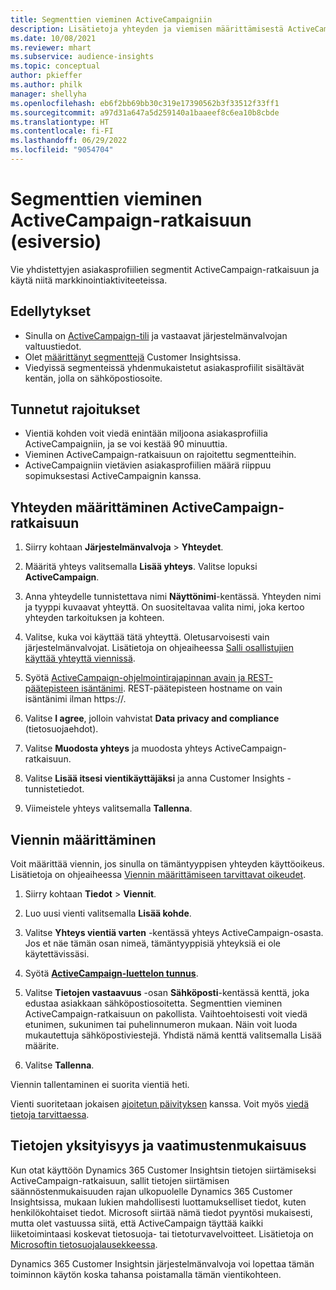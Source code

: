 ```yaml
---
title: Segmenttien vieminen ActiveCampaigniin
description: Lisätietoja yhteyden ja viemisen määrittämisestä ActiveCampaign-ratkaisuun
ms.date: 10/08/2021
ms.reviewer: mhart
ms.subservice: audience-insights
ms.topic: conceptual
author: pkieffer
ms.author: philk
manager: shellyha
ms.openlocfilehash: eb6f2bb69bb30c319e17390562b3f33512f33ff1
ms.sourcegitcommit: a97d31a647a5d259140a1baaeef8c6ea10b8cbde
ms.translationtype: HT
ms.contentlocale: fi-FI
ms.lasthandoff: 06/29/2022
ms.locfileid: "9054704"
---
```

# <a name="export-segments-to-activecampaign-preview"></a>Segmenttien vieminen ActiveCampaign-ratkaisuun (esiversio)

Vie yhdistettyjen asiakasprofiilien segmentit ActiveCampaign-ratkaisuun ja käytä niitä markkinointiaktiviteeteissa.

## <a name="prerequisites"></a>Edellytykset

- Sinulla on [ActiveCampaign-tili](https://www.activecampaign.com/) ja vastaavat järjestelmänvalvojan valtuustiedot.
- Olet [määrittänyt segmenttejä](segments.md) Customer Insightsissa.
- Viedyissä segmenteissä yhdenmukaistetut asiakasprofiilit sisältävät kentän, jolla on sähköpostiosoite.

## <a name="known-limitations"></a>Tunnetut rajoitukset

- Vientiä kohden voit viedä enintään miljoona asiakasprofiilia ActiveCampaigniin, ja se voi kestää 90 minuuttia.
- Vieminen ActiveCampaign-ratkaisuun on rajoitettu segmentteihin.
- ActiveCampaigniin vietävien asiakasprofiilien määrä riippuu sopimuksestasi ActiveCampaignin kanssa.

## <a name="set-up-connection-to-activecampaign"></a>Yhteyden määrittäminen ActiveCampaign-ratkaisuun

1. Siirry kohtaan **Järjestelmänvalvoja** > **Yhteydet**.

1. Määritä yhteys valitsemalla **Lisää yhteys**. Valitse lopuksi **ActiveCampaign**.

1. Anna yhteydelle tunnistettava nimi **Näyttönimi**-kentässä. Yhteyden nimi ja tyyppi kuvaavat yhteyttä. On suositeltavaa valita nimi, joka kertoo yhteyden tarkoituksen ja kohteen.

1. Valitse, kuka voi käyttää tätä yhteyttä. Oletusarvoisesti vain järjestelmänvalvojat. Lisätietoja on ohjeaiheessa [Salli osallistujien käyttää yhteyttä viennissä](connections.md#allow-contributors-to-use-a-connection-for-exports).

1. Syötä [ActiveCampaign-ohjelmointirajapinnan avain ja REST-päätepisteen isäntänimi](https://help.activecampaign.com/hc/articles/207317590-Getting-started-with-the-API#how-to-obtain-your-activecampaign-api-url-and-key). REST-päätepisteen hostname on vain isäntänimi ilman https://. 

1. Valitse **I agree**, jolloin vahvistat **Data privacy and compliance** (tietosuojaehdot).

1. Valitse **Muodosta yhteys** ja muodosta yhteys ActiveCampaign-ratkaisuun.

1. Valitse **Lisää itsesi vientikäyttäjäksi** ja anna Customer Insights -tunnistetiedot.

1. Viimeistele yhteys valitsemalla **Tallenna**.

## <a name="configure-an-export"></a>Viennin määrittäminen

Voit määrittää viennin, jos sinulla on tämäntyyppisen yhteyden käyttöoikeus. Lisätietoja on ohjeaiheessa [Viennin määrittämiseen tarvittavat oikeudet](export-destinations.md#set-up-a-new-export).

1. Siirry kohtaan **Tiedot** > **Viennit**.

1. Luo uusi vienti valitsemalla **Lisää kohde**.

1. Valitse **Yhteys vientiä varten** -kentässä yhteys ActiveCampaign-osasta. Jos et näe tämän osan nimeä, tämäntyyppisiä yhteyksiä ei ole käytettävissäsi.

1. Syötä [**ActiveCampaign-luettelon tunnus**](https://help.activecampaign.com/hc/articles/360000030559-How-to-create-a-list-in-ActiveCampaign).    

1. Valitse **Tietojen vastaavuus** -osan **Sähköposti**-kentässä kenttä, joka edustaa asiakkaan sähköpostiosoitetta. Segmenttien vieminen ActiveCampaign-ratkaisuun on pakollista. Vaihtoehtoisesti voit viedä etunimen, sukunimen tai puhelinnumeron mukaan. Näin voit luoda mukautettuja sähköpostiviestejä. Yhdistä nämä kenttä valitsemalla Lisää määrite.

1. Valitse **Tallenna**.

Viennin tallentaminen ei suorita vientiä heti.

Vienti suoritetaan jokaisen [ajoitetun päivityksen](system.md#schedule-tab) kanssa. Voit myös [viedä tietoja tarvittaessa](export-destinations.md#run-exports-on-demand). 


## <a name="data-privacy-and-compliance"></a>Tietojen yksityisyys ja vaatimustenmukaisuus

Kun otat käyttöön Dynamics 365 Customer Insightsin tietojen siirtämiseksi ActiveCampaign-ratkaisuun, sallit tietojen siirtämisen säännöstenmukaisuuden rajan ulkopuolelle Dynamics 365 Customer Insightsissa, mukaan lukien mahdollisesti luottamukselliset tiedot, kuten henkilökohtaiset tiedot. Microsoft siirtää nämä tiedot pyyntösi mukaisesti, mutta olet vastuussa siitä, että ActiveCampaign täyttää kaikki liiketoimintaasi koskevat tietosuoja- tai tietoturvavelvoitteet. Lisätietoja on [Microsoftin tietosuojalausekkeessa](https://go.microsoft.com/fwlink/?linkid=396732).

Dynamics 365 Customer Insightsin järjestelmänvalvoja voi lopettaa tämän toiminnon käytön koska tahansa poistamalla tämän vientikohteen.
